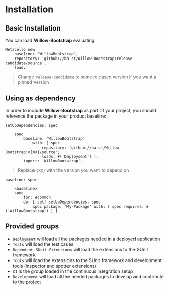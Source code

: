 # Installation

## Basic Installation

You can load **Willow-Bootstrap** evaluating:
```smalltalk
Metacello new
	baseline: 'WillowBootstrap';
	repository: 'github://ba-st/Willow-Bootstrap:release-candidate/source';
	load.
```
>  Change `release-candidate` to some released version if you want a pinned version

## Using as dependency

In order to include **Willow-Bootstrap** as part of your project, you should reference the package in your product baseline:

```smalltalk
setUpDependencies: spec

	spec
		baseline: 'WillowBootstrap'
			with: [ spec
				repository: 'github://ba-st/Willow-Bootstrap:v{XX}/source';
				loads: #('Deployment') ];
		import: 'WillowBootstrap'.
```
> Replace `{XX}` with the version you want to depend on

```smalltalk
baseline: spec

	<baseline>
	spec
		for: #common
		do: [ self setUpDependencies: spec.
			spec package: 'My-Package' with: [ spec requires: #('WillowBootstrap') ] ]
```

## Provided groups

- `Deployment` will load all the packages needed in a deployed application
- `Tests` will load the test cases
- `Dependent-SUnit-Extensions` will load the extensions to the SUnit framework
- `Tools` will load the extensions to the SUnit framework and development tools (inspector and spotter extensions)
- `CI` is the group loaded in the continuous integration setup
- `Development` will load all the needed packages to develop and contribute to the project
